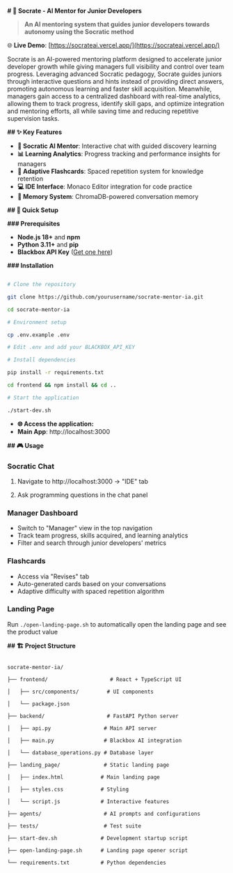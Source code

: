 **# 🧠 Socrate - AI Mentor for Junior Developers**

> **An AI mentoring system that guides junior developers towards autonomy using the Socratic method**

🌐 **Live Demo**: [https://socrateai.vercel.app/](https://socrateai.vercel.app/)

Socrate is an AI-powered mentoring platform designed to accelerate junior developer growth while giving managers full visibility and control over team progress. Leveraging advanced Socratic pedagogy, Socrate guides juniors through interactive questions and hints instead of providing direct answers, promoting autonomous learning and faster skill acquisition. Meanwhile, managers gain access to a centralized dashboard with real-time analytics, allowing them to track progress, identify skill gaps, and optimize integration and mentoring efforts, all while saving time and reducing repetitive supervision tasks.

**## ✨ Key Features**

- **🤖 Socratic AI Mentor**: Interactive chat with guided discovery learning
- **📊 Learning Analytics**: Progress tracking and performance insights for managers
- **🎯 Adaptive Flashcards**: Spaced repetition system for knowledge retention
- **💻 IDE Interface**: Monaco Editor integration for code practice
- **🧠 Memory System**: ChromaDB-powered conversation memory

**## 🚀 Quick Setup**

**### Prerequisites**

- **Node.js 18+** and **npm**
- **Python 3.11+** and **pip**
- **Blackbox API Key** ([Get one here](https://blackbox.ai/api))

**### Installation**

```bash

# Clone the repository

git clone https://github.com/yourusername/socrate-mentor-ia.git

cd socrate-mentor-ia

# Environment setup

cp .env.example .env

# Edit .env and add your BLACKBOX_API_KEY

# Install dependencies

pip install -r requirements.txt

cd frontend && npm install && cd ..

# Start the application

./start-dev.sh

```

- **🌐 Access the application:**
- **Main App**: http://localhost:3000

**## 🎮 Usage**

### **Socratic Chat**

1. Navigate to http://localhost:3000 → "IDE" tab

2. Ask programming questions in the chat panel

### **Manager Dashboard**

- Switch to "Manager" view in the top navigation
- Track team progress, skills acquired, and learning analytics
- Filter and search through junior developers' metrics

### **Flashcards**

- Access via "Revises" tab
- Auto-generated cards based on your conversations
- Adaptive difficulty with spaced repetition algorithm

### **Landing Page**

Run `./open-landing-page.sh` to automatically open the landing page and see the product value

**## 🏗️ Project Structure**

```

socrate-mentor-ia/

├── frontend/                    # React + TypeScript UI

│   ├── src/components/         # UI components

│   └── package.json

├── backend/                    # FastAPI Python server

│   ├── api.py                 # Main API server

│   ├── main.py                # Blackbox AI integration

│   └── database_operations.py # Database layer

├── landing_page/              # Static landing page

│   ├── index.html            # Main landing page

│   ├── styles.css            # Styling

│   └── script.js             # Interactive features

├── agents/                    # AI prompts and configurations

├── tests/                     # Test suite

├── start-dev.sh              # Development startup script

├── open-landing-page.sh      # Landing page opener script

└── requirements.txt          # Python dependencies

```